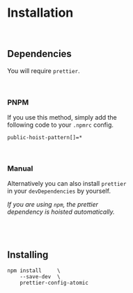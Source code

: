 
# Installation

<br>

## Dependencies

You will require `prettier`.

<br>

### PNPM

If you use this method, simply add the <br>
following code to your `.npmrc` config.

```npmrc
public-hoist-pattern[]=*
```

<br>

### Manual

Alternatively you can also install `prettier` <br>
in your `devDependencies` by yourself.

*If you are using `npm`, the prettier* <br>
*dependency is hoisted automatically.*

<br>
<br>

## Installing

```shell
npm install     \
    --save-dev  \
    prettier-config-atomic
```

<br>

